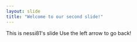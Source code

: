 ```yaml
---
layout: slide
title: "Welcome to our second slide!"
---
```

This is nessi81's slide
Use the left arrow to go back!
